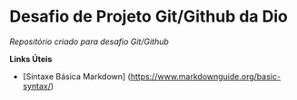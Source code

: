 # Desafio de Projeto Git/Github da Dio

_Repositório criado para desafio Git/Github_

**Links Úteis**

- [Sintaxe Básica Markdown]  (https://www.markdownguide.org/basic-syntax/)